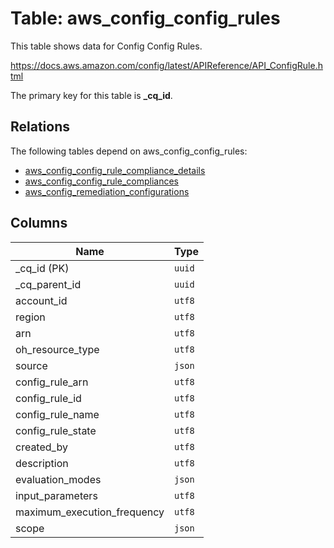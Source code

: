 # Table: aws_config_config_rules

This table shows data for Config Config Rules.

https://docs.aws.amazon.com/config/latest/APIReference/API_ConfigRule.html

The primary key for this table is **_cq_id**.

## Relations

The following tables depend on aws_config_config_rules:
  - [aws_config_config_rule_compliance_details](aws_config_config_rule_compliance_details.md)
  - [aws_config_config_rule_compliances](aws_config_config_rule_compliances.md)
  - [aws_config_remediation_configurations](aws_config_remediation_configurations.md)

## Columns

| Name          | Type          |
| ------------- | ------------- |
|_cq_id (PK)|`uuid`|
|_cq_parent_id|`uuid`|
|account_id|`utf8`|
|region|`utf8`|
|arn|`utf8`|
|oh_resource_type|`utf8`|
|source|`json`|
|config_rule_arn|`utf8`|
|config_rule_id|`utf8`|
|config_rule_name|`utf8`|
|config_rule_state|`utf8`|
|created_by|`utf8`|
|description|`utf8`|
|evaluation_modes|`json`|
|input_parameters|`utf8`|
|maximum_execution_frequency|`utf8`|
|scope|`json`|